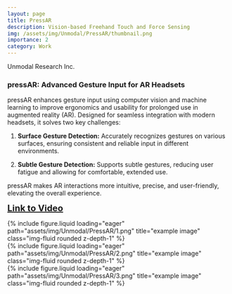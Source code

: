 ```yaml
---
layout: page
title: PressAR
description: Vision-based Freehand Touch and Force Sensing
img: /assets/img/Unmodal/PressAR/thumbnail.png
importance: 2
category: Work
---
```


Unmodal Research Inc.

### pressAR: Advanced Gesture Input for AR Headsets

pressAR enhances gesture input using computer vision and machine learning to improve ergonomics and usability for prolonged use in augmented reality (AR). Designed for seamless integration with modern headsets, it solves two key challenges:

1. **Surface Gesture Detection:** Accurately recognizes gestures on various surfaces, ensuring consistent and reliable input in different environments.
   
2. **Subtle Gesture Detection:** Supports subtle gestures, reducing user fatigue and allowing for comfortable, extended use.

pressAR makes AR interactions more intuitive, precise, and user-friendly, elevating the overall experience.


<a href="https://www.youtube.com/playlist?list=PLQj3Su353trwYVG-8IaqRaT-ilFBj5IfM" target="_blank" style="font-size: 20px; font-weight: bold;">Link to Video</a>

<div class="row">
    <div class="col-sm mt-3 mt-md-0">
        {% include figure.liquid loading="eager" path="assets/img/Unmodal/PressAR/1.png" title="example image" class="img-fluid rounded z-depth-1" %}
    </div>
</div>
<div class="caption">
</div>

<div class="row">
    <div class="col-sm mt-3 mt-md-0">
        {% include figure.liquid loading="eager" path="assets/img/Unmodal/PressAR/2.png" title="example image" class="img-fluid rounded z-depth-1" %}
    </div>
</div>
<div class="caption">
</div>

<div class="row">
    <div class="col-sm mt-3 mt-md-0">
        {% include figure.liquid loading="eager" path="assets/img/Unmodal/PressAR/3.png" title="example image" class="img-fluid rounded z-depth-1" %}
    </div>
</div>
<div class="caption">
</div>